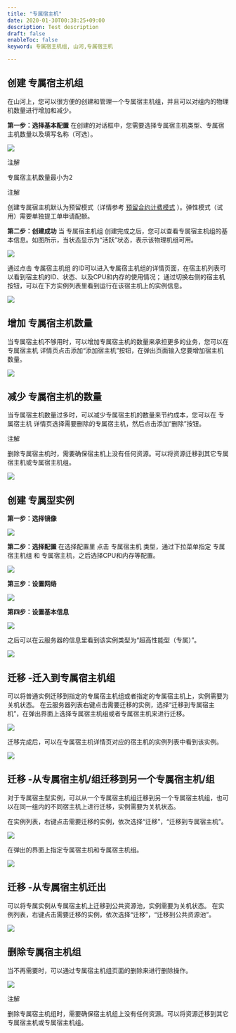 ```yaml
---
title: "专属宿主机"
date: 2020-01-30T00:38:25+09:00
description: Test description
draft: false
enableToc: false
keyword: 专属宿主机组, 山河,专属宿主机

---
```


## 创建 专属宿主机组

在山河上，您可以很方便的创建和管理一个专属宿主机组，并且可以对组内的物理机数量进行增加和减少。

**第一步：选择基本配置** 在创建的对话框中，您需要选择专属宿主机类型、专属宿主机数量以及填写名称（可选）。

<img src="../_images/create_dhg_01.png" style="zoom:100%;" />

注解

专属宿主机数量最小为2

注解

创建专属宿主机默认为预留模式（详情参考 [预留合约计费模式](/compute/vm/billing/reserved_contract/) ）。弹性模式（试用）需要单独提工单申请配额。

**第二步：创建成功** 当 专属宿主机组 创建完成之后，您可以查看专属宿主机组的基本信息。如图所示，当状态显示为“活跃”状态，表示该物理机组可用。

<img src="../_images/create_dhg_02.png" style="zoom:100%;" />

通过点击 专属宿主机组 的ID可以进入专属宿主机组的详情页面，在宿主机列表可以看到宿主机的ID、状态、以及CPU和内存的使用情况； 通过切换右侧的宿主机按钮，可以在下方实例列表里看到运行在该宿主机上的实例信息。

<img src="../_images/create_dhg_03.png" style="zoom:100%;" />

## 增加 专属宿主机数量

当专属宿主机不够用时，可以增加专属宿主机的数量来承担更多的业务，您可以在 专属宿主机 详情页点击添加“添加宿主机”按钮，在弹出页面输入您要增加宿主机数量。

<img src="../_images/add_host_01.png" style="zoom:100%;" />

## 减少 专属宿主机的数量

当专属宿主机数量过多时，可以减少专属宿主机的数量来节约成本，您可以在 专属宿主机 详情页选择需要删除的专属宿主机，然后点击添加“删除”按钮。

注解

删除专属宿主机时，需要确保宿主机上没有任何资源。可以将资源迁移到其它专属宿主机或专属宿主机组。

<img src="../_images/delete_host_01.png" style="zoom:100%;" />

## 创建 专属型实例

**第一步：选择镜像**

<img src="../_images/create_instance_01.png" style="zoom:100%;" />

**第二步：选择配置** 在选择配置里 点击 专属宿主机 类型，通过下拉菜单指定 专属宿主机组 和 专属宿主机，之后选择CPU和内存等配置。

<img src="../_images/create_instance_02.png" style="zoom:100%;" />

**第三步：设置网络**

<img src="../_images/create_instance_03.png" style="zoom:100%;" />

**第四步：设置基本信息**

<img src="../_images/create_instance_04.png" style="zoom:100%;" />

之后可以在云服务器的信息里看到该实例类型为“超高性能型（专属）”。

<img src="../_images/create_instance_05.png" style="zoom:100%;" />

## 迁移 -迁入到专属宿主机组

可以将普通实例迁移到指定的专属宿主机组或者指定的专属宿主机上，实例需要为关机状态。 在云服务器列表右键点击需要迁移的实例，选择“迁移到专属宿主机”，在弹出界面上选择专属宿主机组或者专属宿主机来进行迁移。

<img src="../_images/migrate_in_01.png" style="zoom:100%;" />

迁移完成后，可以在专属宿主机详情页对应的宿主机的实例列表中看到该实例。

<img src="../_images/migrate_in_02.png" style="zoom:100%;" />

## 迁移 -从专属宿主机/组迁移到另一个专属宿主机/组

对于专属宿主型实例，可以从一个专属宿主机组迁移到另一个专属宿主机组，也可以在同一组内的不同宿主机上进行迁移，实例需要为关机状态。

在实例列表，右键点击需要迁移的实例，依次选择“迁移”，“迁移到专属宿主机”。

<img src="../_images/migrate_in_groups_01.png" style="zoom:100%;" />

在弹出的界面上指定专属宿主机和专属宿主机组。

<img src="../_images/migrate_in_groups_02.png" style="zoom:100%;" />

## 迁移 -从专属宿主机迁出

可以将专属实例从专属宿主机上迁移到公共资源池，实例需要为关机状态。 在实例列表，右键点击需要迁移的实例，依次选择“迁移”，“迁移到公共资源池”。

<img src="../_images/migrate_out_01.png" style="zoom:100%;" />

## 删除专属宿主机组

当不再需要时，可以通过专属宿主机组页面的删除来进行删除操作。

<img src="../_images/delete_dhg_01.png" style="zoom:100%;" />

注解

删除专属宿主机组时，需要确保宿主机组上没有任何资源。可以将资源迁移到其它专属宿主机或专属宿主机组。